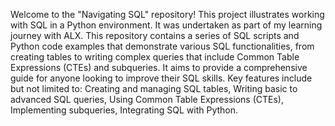 Welcome to the "Navigating SQL" repository! This project illustrates working with SQL in a Python environment. It was undertaken as part of my learning journey with ALX.
This repository contains a series of SQL scripts and Python code examples that demonstrate various SQL functionalities, from creating tables to writing complex queries that include Common Table Expressions (CTEs) and subqueries. It aims to provide a comprehensive guide for anyone looking to improve their SQL skills.
Key features include but not limited to:
  Creating and managing SQL tables,
  Writing basic to advanced SQL queries,
  Using Common Table Expressions (CTEs),
  Implementing subqueries,
  Integrating SQL with Python.
